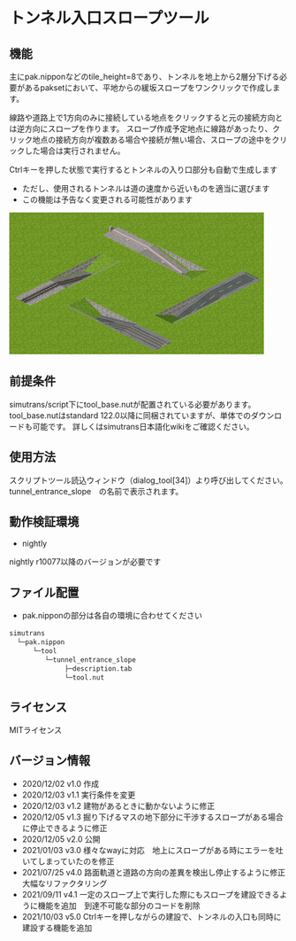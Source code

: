 # トンネル入口スロープツール

## 機能
主にpak.nipponなどのtile_height=8であり、トンネルを地上から2層分下げる必要があるpaksetにおいて、平地からの緩坂スロープをワンクリックで作成します。

線路や道路上で1方向のみに接続している地点をクリックすると元の接続方向とは逆方向にスロープを作ります。
スロープ作成予定地点に線路があったり、クリック地点の接続方向が複数ある場合や接続が無い場合、スロープの途中をクリックした場合は実行されません。

Ctrlキーを押した状態で実行するとトンネルの入り口部分も自動で生成します
- ただし、使用されるトンネルは道の速度から近いものを適当に選びます
- この機能は予告なく変更される可能性があります

![Image](tunnel_entrance_slope.png)

## 前提条件
simutrans/script下にtool_base.nutが配置されている必要があります。
tool_base.nutはstandard 122.0以降に同梱されていますが、単体でのダウンロードも可能です。
詳しくはsimutrans日本語化wikiをご確認ください。

## 使用方法
スクリプトツール読込ウィンドウ（dialog_tool[34]）より呼び出してください。
tunnel_entrance_slope　の名前で表示されます。

## 動作検証環境
- nightly

nightly r10077以降のバージョンが必要です

## ファイル配置
- pak.nipponの部分は各自の環境に合わせてください
```
simutrans
  └─pak.nippon
      └─tool
         └─tunnel_entrance_slope
              ├─description.tab
              └─tool.nut

```


## ライセンス
MITライセンス



## バージョン情報
- 2020/12/02 v1.0 作成
- 2020/12/03 v1.1 実行条件を変更
- 2020/12/03 v1.2 建物があるときに動かないように修正
- 2020/12/05 v1.3 掘り下げるマスの地下部分に干渉するスロープがある場合に停止できるように修正
- 2020/12/05 v2.0 公開
- 2021/01/03 v3.0 様々なwayに対応　地上にスロープがある時にエラーを吐いてしまっていたのを修正
- 2021/07/25 v4.0 路面軌道と道路の方向の差異を検出し停止するように修正　大幅なリファクタリング
- 2021/09/11 v4.1 一定のスロープ上で実行した際にもスロープを建設できるように機能を追加　到達不可能な部分のコードを削除
- 2021/10/03 v5.0 Ctrlキーを押しながらの建設で、トンネルの入口も同時に建設する機能を追加
